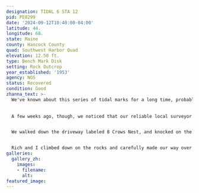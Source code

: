 ```yaml
---
designation: TIDAL 6 STA 12
pid: PE0299
date: '2024-09-12T10:40:00-04:00'
latitude: 44.
longitude: 68.
state: Maine
county: Hancock County
quad: Southwest Harbor Quad
elevation: 12.50 ft.
type: Bench Mark Disk
setting: Rock Outcrop
year_established: '1953'
agency: NGS
status: Recovered
condition: Good
zhanna_text: >-
  We've known about this series of tidal marks for a long time, probably since I began visiting this area annually in 2005. But for some reason we always thought they would have to be accessed through the Coast Guard property, which seemed unlikely to happen.
  
  
  A few weeks ago, though, we noticed that our reliable local surveyor JRO, who has left very hepful recovery notes for many marks on the island, had found this mark in 2018. He described accessing the beach area via the house neighboring the Coast Guard facility, so that is what we planned to do today.


  We walked down the driveway labeled 8 Crows Nest, and knocked on the door of the small house overlooking the beach. A man came to the door immediately. We told him what we were looking for and asked if we could access the shore. He said he was only a renter, but that he had no problem with it. Great!


  Rich and I climbed down on the rocks and carefully made our way over to the corner of the retaining wall. We could spot the blue-green disk from a distance. I climbed over to it and then searched for (and eventually found) nearby TIDAL 2 before documenting this disk. This one is in very good condition in a stable setting, and is the easiest mark of this series to locate.
galleries:
  gallery_zh:
    images:
    - filename: 
      alt:  
featured_image:       
---
```


